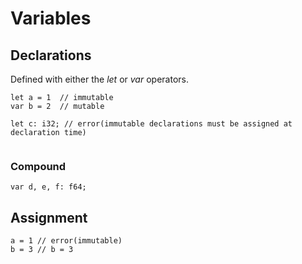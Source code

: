 # Variables

## Declarations

Defined with either the *let* or *var* operators.

```
let a = 1  // immutable
var b = 2  // mutable

let c: i32; // error(immutable declarations must be assigned at declaration time)


```
### Compound

```
var d, e, f: f64;
```

## Assignment

```
a = 1 // error(immutable)
b = 3 // b = 3
```
